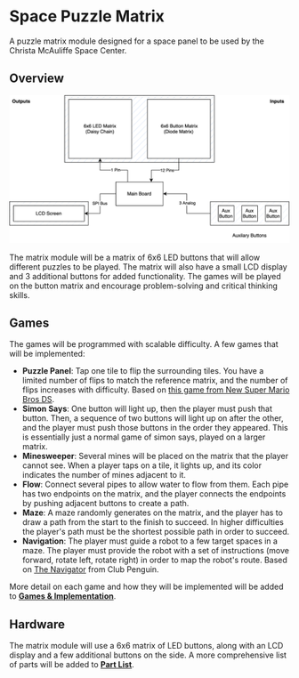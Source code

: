 # Space Puzzle Matrix

A puzzle matrix module designed for a space panel to be used by the Christa McAuliffe Space Center.

## Overview

![A simple sketch of what the Space Puzzle Matrix module will look like](<block_diagram.svg>)

The matrix module will be a matrix of 6x6 LED buttons that will allow different puzzles to be played. The matrix will also have a small LCD display and 3 additional buttons for added functionality. The games will be played on the button matrix and encourage problem-solving and critical thinking skills.

## Games

The games will be programmed with scalable difficulty. A few games that will be implemented:

- **Puzzle Panel**: Tap one tile to flip the surrounding tiles. You have a limited number of flips to match the reference matrix, and the number of flips increases with difficulty. Based on [this game from New Super Mario Bros DS](https://www.youtube.com/watch?v=6mqAMbGBhQw&t=5s).
- **Simon Says**: One button will light up, then the player must push that button. Then, a sequence of two buttons will light up on after the other, and the player must push those buttons in the order they appeared. This is essentially just a normal game of simon says, played on a larger matrix.
- **Minesweeper**: Several mines will be placed on the matrix that the player cannot see. When a player taps on a tile, it lights up, and its color indicates the number of mines adjacent to it.
- **Flow**: Connect several pipes to allow water to flow from them. Each pipe has two endpoints on the matrix, and the player connects the endpoints by pushing adjacent buttons to create a path.
- **Maze**: A maze randomly generates on the matrix, and the player has to draw a path from the start to the finish to succeed. In higher difficulties the player's path must be the shortest possible path in order to succeed.
- **Navigation**: The player must guide a robot to a few target spaces in a maze. The player must provide the robot with a set of instructions (move forward, rotate left, rotate right) in order to map the robot's route. Based on [The Navigator](https://clubpenguin.fandom.com/wiki/The_Navigator) from Club Penguin.

More detail on each game and how they will be implemented will be added to [**Games & Implementation**](./Games%20&%20Implementation.md).

## Hardware

The matrix module will use a 6x6 matrix of LED buttons, along with an LCD display and a few additional buttons on the side. A more comprehensive list of parts will be added to [**Part List**](./Part%20List.md).
